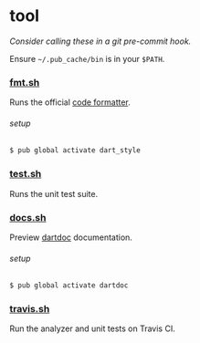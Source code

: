 tool
====

_Consider calling these in a git pre-commit hook._

Ensure `~/.pub_cache/bin` is in your `$PATH`.

### [fmt.sh](fmt.sh)

Runs the official [code formatter][].

[code formatter]: https://github.com/dart-lang/dart_style

###### setup

```sh
$ pub global activate dart_style
```

### [test.sh](test.sh)

Runs the unit test suite.

### [docs.sh](docs.sh)

Preview [dartdoc][] documentation.

[dartdoc]: https://github.com/dart-lang/dartdoc

###### setup

```sh
$ pub global activate dartdoc
```

### [travis.sh](travis.sh)

Run the analyzer and unit tests on Travis CI.
